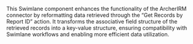 This Swimlane component enhances the functionality of the ArcherIRM connector by reformatting data retrieved through the “Get Records by Report ID” action. It transforms the associative field structure of the retrieved records into a key-value structure, ensuring compatibility with Swimlane workflows and enabling more efficient data utilization.